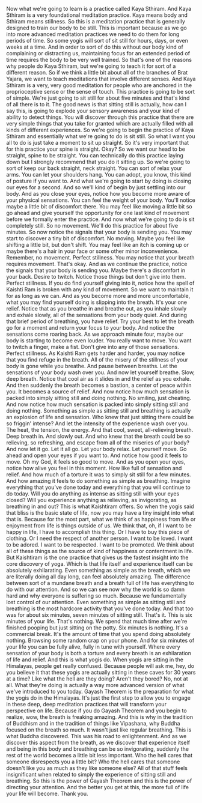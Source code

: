  Now what we're going to learn is a practice called Kaya Sthiram. And Kaya Sthiram is a very foundational meditation practice. Kaya means body and Sthiram means stillness. So this is a meditation practice that is generally designed to train our body to be still. This is important because as we go into more advanced meditation practices we need to do them for long periods of time. So some yogis will sort of sit still for hours, days, or even weeks at a time. And in order to sort of do this without our body kind of complaining or distracting us, maintaining focus for an extended period of time requires the body to be very well trained. So that's one of the reasons why people do Kaya Sthiram, but we're going to teach it for sort of a different reason. So if we think a little bit about all of the branches of Brat Yajara, we want to teach meditations that involve different senses. And Kaya Sthiram is a very, very good meditation for people who are anchored in the proprioceptive sense or the sense of touch. This practice is going to be sort of simple. We're just going to sit still for about five minutes and that's kind of all there is to it. The good news is that sitting still is actually, how can I say this, is going to explode your sensory awareness and your kind of ability to detect things. You will discover through this practice that there are very simple things that you take for granted which are actually filled with all kinds of different experiences. So we're going to begin the practice of Kaya Sthiram and essentially what we're going to do is sit still. So what I want you all to do is just take a moment to sit up straight. So it's very important that for this practice your spine is straight. Okay? So we want our head to be straight, spine to be straight. You can technically do this practice laying down but I strongly recommend that you do it sitting up. So we're going to sort of keep our back straight, neck straight. You can sort of relax your arms. You can let your shoulders hang. You can adopt, you know, this kind of posture if you want to. And what we're going to start by doing is closing our eyes for a second. And so we'll kind of begin by just settling into our body. And as you close your eyes, notice how you become more aware of your physical sensations. You can feel the weight of your body. You'll notice maybe a little bit of discomfort there. You may feel like moving a little bit so go ahead and give yourself the opportunity for one last kind of movement before we formally enter the practice. And now what we're going to do is sit completely still. So no movement. We'll do this practice for about five minutes. So now notice the signals that your body is sending you. You may start to discover a tiny bit of discomfort. No moving. Maybe you feel like shifting a little bit, but don't shift. You may feel like an itch is coming up or maybe there's a hair in your face or some other minor inconvenience. Remember, no movement. Perfect stillness. You may notice that your breath requires movement. That's okay. And as we continue the practice, notice the signals that your body is sending you. Maybe there's a discomfort in your back. Desire to twitch. Notice those things but don't give into them. Perfect stillness. If you do find yourself giving into it, notice how the spell of Kaishti Ram is broken with any kind of movement. So we want to maintain it for as long as we can. And as you become more and more uncomfortable, what you may find yourself doing is slipping into the breath. It's your one relief. Notice that as you breathe in and breathe out, as you inhale slowly and exhale slowly, all of the sensations from your body quiet. And during that brief period of breathing, you have relief. Try your best to let the breath go for a moment and return your focus to your body. And notice the sensations come roaring back. As we approach minute four, maybe our body is starting to become even louder. You really want to move. You want to twitch a finger, make a fist. Don't give into any of those sensations. Perfect stillness. As Kaishti Ram gets harder and harder, you may notice that you find refuge in the breath. All of the misery of the stillness of your body is gone while you breathe. And pause between breaths. Let the sensations of your body wash over you. And now let yourself breathe. Slow, deep breath. Notice that cool air as it slides in and the relief as you exhale. And then suddenly the breath becomes a bastion, a center of peace within you. It becomes a source of relief. And now notice how much sensation is packed into simply sitting still and doing nothing. No smiling, just cheating. And now notice how much sensation is packed into simply sitting still and doing nothing. Something as simple as sitting still and breathing is actually an explosion of life and sensation. Who knew that just sitting there could be so friggin' intense? And let the intensity of the experience wash over you. The heat, the tension, the energy. And that cool, sweet, all-relieving breath. Deep breath in. And slowly out. And who knew that the breath could be so relieving, so refreshing, and escape from all of the miseries of your body? And now let it go. Let it all go. Let your body relax. Let yourself move. Go ahead and open your eyes if you want to. And notice how good it feels to move. Oh my God, it feels so good to move. And as you open your eyes, notice how alive you feel in this moment. How like full of sensation and relief. And how much of a torture it was to simply sit still for a few minutes. And how amazing it feels to do something as simple as breathing. Imagine everything that you've done today and everything that you will continue to do today. Will you do anything as intense as sitting still with your eyes closed? Will you experience anything as relieving, as invigorating, as breathing in and out? This is what Kaishtiram offers. So when the yogis said that bliss is the basic state of life, now you may have a tiny insight into what that is. Because for the most part, what we think of as happiness from life or enjoyment from life is things outside of us. We think that, oh, if I want to be happy in life, I have to accomplish this thing. Or I have to buy this piece of clothing. Or I need the respect of another person. I want to be loved. I want to be adored. I want to be respected. I want to be promoted. We think about all of these things as the source of kind of happiness or contentment in life. But Kaishtiram is the one practice that gives us the fastest insight into the core discovery of yoga. Which is that life itself and experience itself can be absolutely exhilarating. Even something as simple as the breath, which we are literally doing all day long, can feel absolutely amazing. The difference between sort of a mundane breath and a breath full of life has everything to do with our attention. And so we can see now why the world is so damn hard and why everyone is suffering so much. Because we fundamentally lost control of our attention. Even something as simple as sitting still and breathing is the most hardcore activity that you've done today. And that too was for about six minutes, seven minutes of sitting still. That's it. This is six minutes of your life. That's nothing. We spend that much time after we're finished pooping but just sitting on the potty. Six minutes is nothing. It's a commercial break. It's the amount of time that you spend doing absolutely nothing. Browsing some random crap on your phone. And for six minutes of your life you can be fully alive, fully in tune with yourself. Where every sensation of your body is both a torture and every breath is an exhilaration of life and relief. And this is what yogis do. When yogis are sitting in the Himalayas, people get really confused. Because people will ask me, hey, do you believe it that these yogis are actually sitting in these caves for 30 years at a time? Like what the hell are they doing? Aren't they bored? No, not at all. What they're doing is actually a way more advanced version of what we've introduced to you today. Gayash Theorem is the preparation for what the yogis do in the Himalayas. It's just the first step to allow you to engage in these deep, deep meditation practices that will transform your perspective on life. Because if you do Gayash Theorem and you begin to realize, wow, the breath is freaking amazing. And this is why in the tradition of Buddhism and in the tradition of things like Vipashana, why Buddha focused on the breath so much. It wasn't just like regular breathing. This is what Buddha discovered. This was his road to enlightenment. And as we discover this aspect from the breath, as we discover that experience itself and being in this body and breathing can be so invigorating, suddenly the rest of the world becomes a little bit less important. Who the hell cares that someone disrespects you a little bit? Who the hell cares that someone doesn't like you as much as they like someone else? All of that stuff feels insignificant when related to simply the experience of sitting still and breathing. So this is the power of Gayash Theorem and this is the power of directing your attention. And the better you get at this, the more full of life your life will become. Thank you.